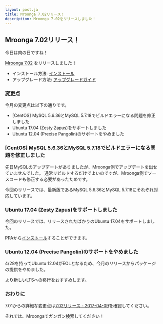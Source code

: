 ```yaml
---
layout: post.ja
title: Mroonga 7.02リリース！
description: Mroonga 7.02をリリースしました！
---
```


## Mroonga 7.02リリース！

今日は肉の日ですね！

[Mroonga 7.02](/ja/docs/news.html#release-7-01) をリリースしました！

  * インストール方法: [インストール](/ja/docs/install.html)
  * アップグレード方法: [アップグレードガイド](/ja/docs/upgrade.html)

### 変更点

今月の変更点は以下の通りです。

  * [CentOS] MySQL 5.6.36とMySQL 5.7.18でビルドエラーになる問題を修正しました
  * Ubuntu 17.04 (Zesty Zapus)をサポートしました
  * Ubuntu 12.04 (Precise Pangolin)のサポートをやめました

###  [CentOS] MySQL 5.6.36とMySQL 5.7.18でビルドエラーになる問題を修正しました

先日MySQLのアップデートがありましたが、Mroonga側でアップデートを出せていませんでした。
通常リビルドするだけでよいのですが、Mroonga側でソースコードも修正する必要があったためです。

今回のリリースでは、最新版であるMySQL 5.6.36とMySQL 5.7.18にそれぞれ対応しています。

### Ubuntu 17.04 (Zesty Zapus)をサポートしました

今回のリリースでは、リリースされたばかりのUbuntu 17.04をサポートしました。

PPAから[インストール](/ja/install/ubuntu.html)することができます。

### Ubuntu 12.04 (Precise Pangolin)のサポートをやめました

4/28を持ってUbuntu 12.04がEOLとなるため、今月のリリースからパッケージの提供をやめました。

より新しいLTSへの移行をおすすめします。

### おわりに

7.01からの詳細な変更点は[7.02リリース - 2017-04-09](/ja/docs/news.html#release-7-02)を確認してください。

それでは、Mroongaでガンガン検索してください！
